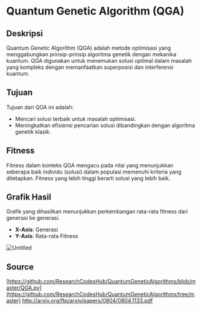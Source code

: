 # Quantum Genetic Algorithm (QGA)

## Deskripsi
Quantum Genetic Algorithm (QGA) adalah metode optimisasi yang menggabungkan prinsip-prinsip algoritma genetik dengan mekanika kuantum. QGA digunakan untuk menemukan solusi optimal dalam masalah yang kompleks dengan memanfaatkan superposisi dan interferensi kuantum.

## Tujuan
Tujuan dari QGA ini adalah:
- Mencari solusi terbaik untuk masalah optimisasi.
- Meningkatkan efisiensi pencarian solusi dibandingkan dengan algoritma genetik klasik.

## Fitness
Fitness dalam konteks QGA mengacu pada nilai yang menunjukkan seberapa baik individu (solusi) dalam populasi memenuhi kriteria yang ditetapkan. Fitness yang lebih tinggi berarti solusi yang lebih baik.

## Grafik Hasil
Grafik yang dihasilkan menunjukkan perkembangan rata-rata fitness dari generasi ke generasi. 
- **X-Axis**: Generasi
- **Y-Axis**: Rata-rata Fitness
  
![Untitled](https://github.com/user-attachments/assets/7c57eb42-d650-4757-a8df-7c7c42c7f5b2)

## Source

[https://github.com/ResearchCodesHub/QuantumGeneticAlgorithms/blob/master/QGA.py](https://github.com/ResearchCodesHub/QuantumGeneticAlgorithms/tree/master)
http://arxiv.org/ftp/arxiv/papers/0804/0804.1133.pdf
